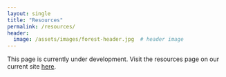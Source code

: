 ```yaml
---
layout: single
title: "Resources"
permalink: /resources/
header:
  image: /assets/images/forest-header.jpg  # header image
---
```


This page is currently under development. Visit the resources page on our current site [here](https://sites.google.com/site/forestecoclimlab/https://sites.google.com/site/forestecoclimlab/data-resources).